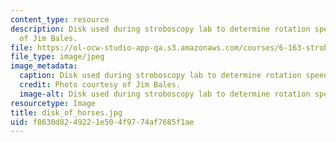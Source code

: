 ```yaml
---
content_type: resource
description: Disk used during stroboscopy lab to determine rotation speed. Photo courtesy
  of Jim Bales.
file: https://ol-ocw-studio-app-qa.s3.amazonaws.com/courses/6-163-strobe-project-laboratory-fall-2005/f8630d8249221e504f9774af7685f1ae_disk_of_horses.jpg
file_type: image/jpeg
image_metadata:
  caption: Disk used during stroboscopy lab to determine rotation speed.
  credit: Photo courtesy of Jim Bales.
  image-alt: Disk used during stroboscopy lab to determine rotation speed.
resourcetype: Image
title: disk_of_horses.jpg
uid: f8630d82-4922-1e50-4f97-74af7685f1ae
---
```

